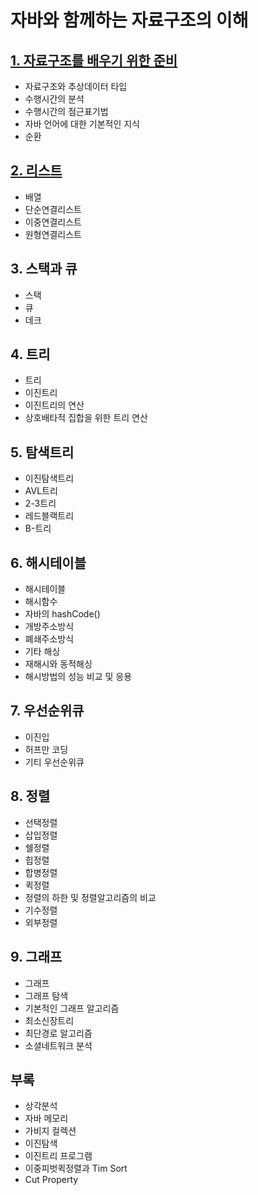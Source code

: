 # 자바와 함께하는 자료구조의 이해
## [1. 자료구조를 배우기 위한 준비](https://github.com/Limhyeonsu/Data_structures_with_java/blob/main/01.%EC%9E%90%EB%A3%8C%EA%B5%AC%EC%A1%B0%EB%A5%BC%20%EB%B0%B0%EC%9A%B0%EA%B8%B0%20%EC%9C%84%ED%95%9C%20%EC%A4%80%EB%B9%84.md)
* 자료구조와 추상데이터 타입
* 수행시간의 분석
* 수행시간의 점근표기법
* 자바 언어에 대한 기본적인 지식
* 순환

## [2. 리스트](https://github.com/Limhyeonsu/Data_structures_with_java/blob/main/02.%EB%A6%AC%EC%8A%A4%ED%8A%B8.md)
* 배열
* 단순연결리스트
* 이중연결리스트
* 원형연결리스트

## 3. 스택과 큐
* 스택
* 큐
* 데크

## 4. 트리
* 트리
* 이진트리
* 이진트리의 연산
* 상호배타적 집합을 위한 트리 연산

## 5. 탐색트리
* 이진탐색트리
* AVL트리
* 2-3트리
* 레드블랙트리
* B-트리

## 6. 해시테이블
* 해시테이블
* 해시함수
* 자바의 hashCode()
* 개방주소방식
* 폐쇄주소방식
* 기타 해싱
* 재해시와 동적해싱
* 해시방법의 성능 비교 및 응용

## 7. 우선순위큐
* 이진입
* 허프만 코딩
* 기티 우선순위큐

## 8. 정렬
* 선택정렬
* 삽입정렬
* 쉘정렬
* 힙정렬
* 합병정렬
* 퀵정렬
* 정렬의 하한 및 정렬알고리즘의 비교
* 기수정렬
* 외부정렬

## 9. 그래프
* 그래프
* 그래프 탐색
* 기본적인 그래프 알고리즘
* 최소신장트리
* 최단경로 알고리즘
* 소셜네트워크 분석

## 부록
* 상각분석
* 자바 메모리
* 가비지 컬렉션
* 이진탐색
* 이진트리 프로그램
* 이중피벗퀵정렬과 Tim Sort
* Cut Property